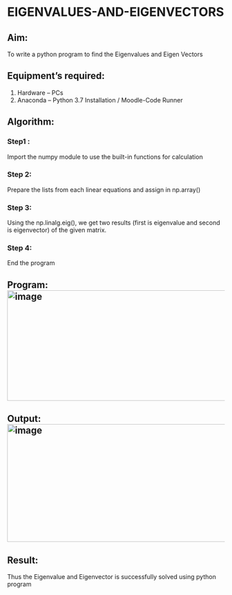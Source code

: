 # EIGENVALUES-AND-EIGENVECTORS
## Aim:
To write a python program to find the Eigenvalues and Eigen Vectors
## Equipment’s required:
1. 	Hardware – PCs
2. 	Anaconda – Python 3.7 Installation / Moodle-Code Runner
## Algorithm:
### Step1 : 
Import the numpy module to use the built-in functions for calculation
### Step 2: 
Prepare the lists from each linear equations and assign in np.array()
### Step 3:
Using the np.linalg.eig(),  we get two results (first is eigenvalue and second is eigenvector) of the given matrix.
### Step 4: 
End the program

## Program:<img width="718" height="255" alt="image" src="https://github.com/user-attachments/assets/fa7878a4-934f-4994-a6c4-997aed2e9c56" />


## Output:<img width="1291" height="272" alt="image" src="https://github.com/user-attachments/assets/e36794f0-764f-4b00-96d7-9b82088b07d9" />

## Result:
Thus the Eigenvalue and Eigenvector is successfully solved using python program
